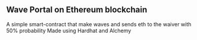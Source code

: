 ## Wave Portal on Ethereum blockchain

A simple smart-contract that make waves and sends eth to the waiver with 50% probability
Made using Hardhat and Alchemy
